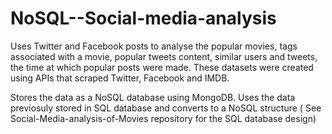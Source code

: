 # NoSQL--Social-media-analysis

Uses Twitter and Facebook posts to analyse the popular movies, tags associated with a movie, popular tweets content, similar users and tweets, the time at which popular posts were made.
These datasets were created using APIs that scraped Twitter, Facebook and IMDB.

Stores the data as a NoSQL database using MongoDB.
Uses the data previosuly stored in SQL database and converts to a NoSQL structure ( See Social-Media-analysis-of-Movies repository for the SQL database design)
